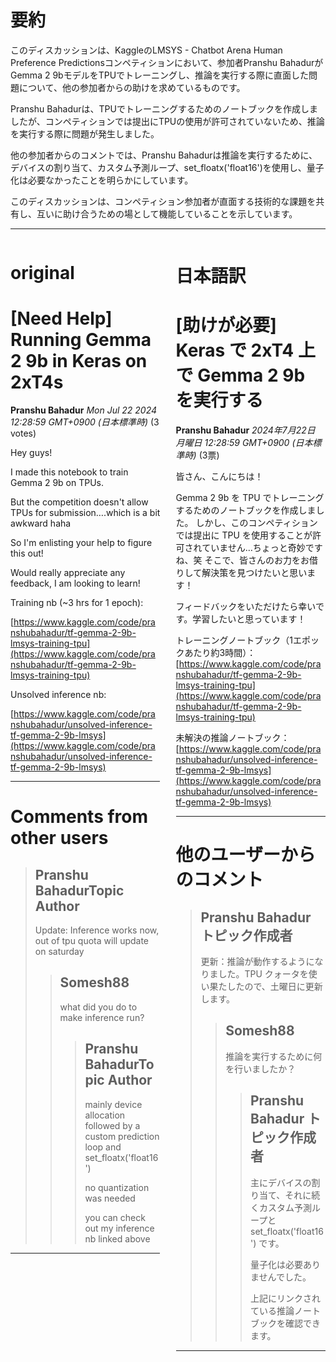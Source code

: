 # 要約 
このディスカッションは、KaggleのLMSYS - Chatbot Arena Human Preference Predictionsコンペティションにおいて、参加者Pranshu BahadurがGemma 2 9bモデルをTPUでトレーニングし、推論を実行する際に直面した問題について、他の参加者からの助けを求めているものです。

Pranshu Bahadurは、TPUでトレーニングするためのノートブックを作成しましたが、コンペティションでは提出にTPUの使用が許可されていないため、推論を実行する際に問題が発生しました。

他の参加者からのコメントでは、Pranshu Bahadurは推論を実行するために、デバイスの割り当て、カスタム予測ループ、set_floatx('float16')を使用し、量子化は必要なかったことを明らかにしています。

このディスカッションは、コンペティション参加者が直面する技術的な課題を共有し、互いに助け合うための場として機能していることを示しています。


---


<style>
.column-left{
  float: left;
  width: 47.5%;
  text-align: left;
}
.column-right{
  float: right;
  width: 47.5%;
  text-align: left;
}
.column-one{
  float: left;
  width: 100%;
  text-align: left;
}
</style>


<div class="column-left">

# original

# [Need Help] Running Gemma 2 9b in Keras on 2xT4s

**Pranshu Bahadur** *Mon Jul 22 2024 12:28:59 GMT+0900 (日本標準時)* (3 votes)

Hey guys!

I made this notebook to train Gemma 2 9b on TPUs.

But the competition doesn't allow TPUs for submission….which is a bit awkward haha

So I'm enlisting your help to figure this out!

Would really appreciate any feedback, I am looking to learn!

Training nb (~3 hrs for 1 epoch):

[https://www.kaggle.com/code/pranshubahadur/tf-gemma-2-9b-lmsys-training-tpu](https://www.kaggle.com/code/pranshubahadur/tf-gemma-2-9b-lmsys-training-tpu)

Unsolved inference nb:

[https://www.kaggle.com/code/pranshubahadur/unsolved-inference-tf-gemma-2-9b-lmsys](https://www.kaggle.com/code/pranshubahadur/unsolved-inference-tf-gemma-2-9b-lmsys)



---

 # Comments from other users

> ## Pranshu BahadurTopic Author
> 
> Update: Inference works now, out of tpu quota will update on saturday
> 
> 
> 
> > ## Somesh88
> > 
> > what did you do to make inference run?
> > 
> > 
> > 
> > > ## Pranshu BahadurTopic Author
> > > 
> > > mainly device allocation followed by a custom prediction loop and set_floatx('float16')
> > > 
> > > no quantization was needed 
> > > 
> > > you can check out my inference nb linked above
> > > 
> > > 
> > > 


---



</div>
<div class="column-right">

# 日本語訳

# [助けが必要] Keras で 2xT4 上で Gemma 2 9b を実行する
**Pranshu Bahadur** *2024年7月22日 月曜日 12:28:59 GMT+0900 (日本標準時)* (3票)

皆さん、こんにちは！

Gemma 2 9b を TPU でトレーニングするためのノートブックを作成しました。
しかし、このコンペティションでは提出に TPU を使用することが許可されていません…ちょっと奇妙ですね、笑
そこで、皆さんのお力をお借りして解決策を見つけたいと思います！

フィードバックをいただけたら幸いです。学習したいと思っています！

トレーニングノートブック（1エポックあたり約3時間）：
[https://www.kaggle.com/code/pranshubahadur/tf-gemma-2-9b-lmsys-training-tpu](https://www.kaggle.com/code/pranshubahadur/tf-gemma-2-9b-lmsys-training-tpu)

未解決の推論ノートブック：
[https://www.kaggle.com/code/pranshubahadur/unsolved-inference-tf-gemma-2-9b-lmsys](https://www.kaggle.com/code/pranshubahadur/unsolved-inference-tf-gemma-2-9b-lmsys)

---
# 他のユーザーからのコメント
> ## Pranshu Bahadur トピック作成者
> 
> 更新：推論が動作するようになりました。TPU クォータを使い果たしたので、土曜日に更新します。
> 
> 
> 
> > ## Somesh88
> > 
> > 推論を実行するために何を行いましたか？
> > 
> > 
> > 
> > > ## Pranshu Bahadur トピック作成者
> > > 
> > > 主にデバイスの割り当て、それに続くカスタム予測ループと set_floatx('float16') です。
> > > 
> > > 量子化は必要ありませんでした。
> > > 
> > > 上記にリンクされている推論ノートブックを確認できます。
> > > 
> > > 
> > > 
---



</div>